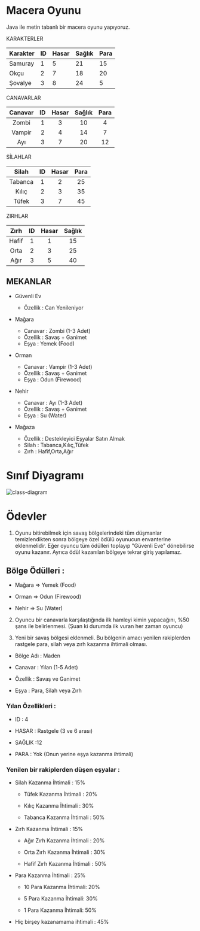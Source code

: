 
# Macera Oyunu
Java ile metin tabanlı bir macera oyunu yapıyoruz.

KARAKTERLER

| Karakter|ID   |Hasar| Sağlık  | Para|
| ------------- | ---------------- |  ------------- | ------------- | ---|
| Samuray | 1 | 5 | 21 | 15 |
| Okçu | 2 | 7 | 18 | 20 | 
| Şovalye | 3 | 8 | 24 | 5 |

CANAVARLAR

| Canavar|ID   |Hasar| Sağlık  | Para|
| :-------------: | :----------------: |  :-------------: | :-------------: | :---:|
| Zombi | 1 | 3 | 10 | 4 | 
| Vampir |2 | 4 | 14 | 7 |
| Ayı | 3 | 7 | 20 | 12 |

SİLAHLAR

| Silah |ID   |Hasar|  Para|
| :-------------: | :----------------: |  :-------------: | :-------------: |
| Tabanca  | 1 | 2 |25| 
| Kılıç |2 | 3 | 35 | 
| Tüfek | 3 | 7 | 45 |


ZIRHLAR

| Zırh |ID   |Hasar| Sağlık  |
| :-------------: | :----------------: |  :-------------: | :-------------: |
| Hafif | 1 | 1 | 15 | 
| Orta | 2 | 3 | 25 | 
| Ağır| 3 | 5 | 40 |

## MEKANLAR

- Güvenli Ev
    - Özellik : Can Yenileniyor
- Mağara

    - Canavar : Zombi (1-3 Adet)
    - Özellik : Savaş + Ganimet
    - Eşya : Yemek (Food)

- Orman

    - Canavar : Vampir (1-3 Adet)
    - Özellik : Savaş + Ganimet
    - Eşya : Odun (Firewood)

- Nehir

    - Canavar : Ayı (1-3 Adet)
    - Özellik : Savaş + Ganimet
    - Eşya : Su (Water)

- Mağaza
    - Özellik : Destekleyici Eşyalar Satın Almak
    - Silah : Tabanca,Kılıç,Tüfek
    - Zırh : Hafif,Orta,Ağır

# Sınıf Diyagramı

![class-diagram](class-diagram.jpg)

# Ödevler

1. Oyunu bitirebilmek için savaş bölgelerindeki tüm düşmanlar temizlendikten sonra bölgeye özel ödülü oyunucun
   envanterine eklenmelidir. Eğer oyuncu tüm ödülleri toplayıp "Güvenli Eve" dönebilirse oyunu kazanır. Ayrıca ödül
   kazanılan bölgeye tekrar giriş yapılamaz.

## Bölge Ödülleri :

- Mağara => Yemek (Food)

- Orman => Odun (Firewood)

- Nehir => Su (Water)

2. Oyuncu bir canavarla karşılaştığında ilk hamleyi kimin yapacağını, %50 şans ile belirlenmesi. (Şuan ki durumda ilk
   vuran her zaman oyuncu)

3. Yeni bir savaş bölgesi eklenmeli. Bu bölgenin amacı yenilen rakiplerden rastgele para, silah veya zırh kazanma
   ihtimali olması.

- Bölge Adı : Maden

- Canavar : Yılan (1-5 Adet)

- Özellik : Savaş ve Ganimet

- Eşya : Para, Silah veya Zırh

### Yılan Özellikleri :

- ID : 4

- HASAR : Rastgele (3 ve 6 arası)

- SAĞLIK :12

- PARA : Yok (Onun yerine eşya kazanma ihtimali)

### Yenilen bir rakiplerden düşen eşyalar :

- Silah Kazanma İhtimali : 15%

    - Tüfek Kazanma İhtimali : 20%

    - Kılıç Kazanma İhtimali : 30%

    - Tabanca Kazanma İhtimali : 50%

- Zırh Kazanma İhtimali : 15%

    - Ağır Zırh Kazanma İhtimali : 20%

    - Orta Zırh Kazanma İhtimali : 30%

    - Hafif Zırh Kazanma İhtimali : 50%

- Para Kazanma İhtimali : 25%

    - 10 Para Kazanma İhtimali: 20%

    - 5 Para Kazanma İhtimali: 30%

    - 1 Para Kazanma İhtimali: 50%

- Hiç birşey kazanamama ihtimali : 45%
